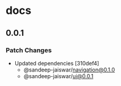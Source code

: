 # docs

## 0.0.1

### Patch Changes

- Updated dependencies [310def4]
  - @sandeep-jaiswar/navigation@0.1.0
  - @sandeep-jaiswar/ui@0.0.1
